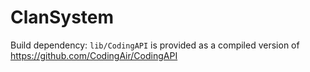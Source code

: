 # ClanSystem

Build dependency: <code>lib/CodingAPI</code> is provided as a compiled version of https://github.com/CodingAir/CodingAPI